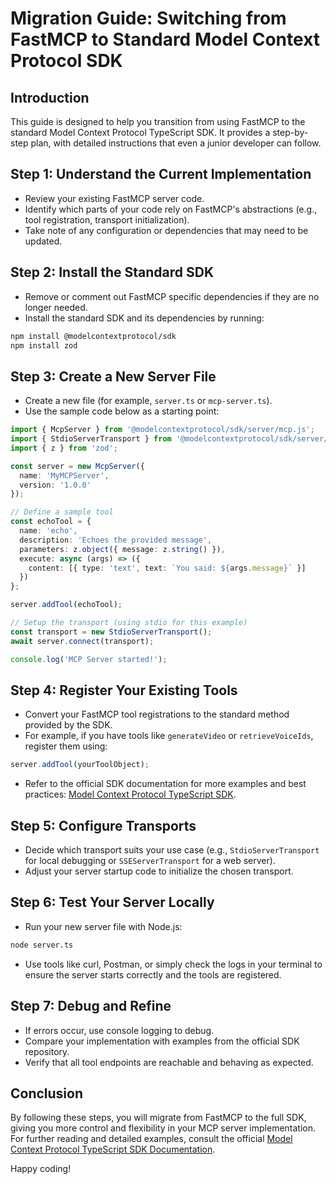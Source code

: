 # Migration Guide: Switching from FastMCP to Standard Model Context Protocol SDK

## Introduction
This guide is designed to help you transition from using FastMCP to the standard Model Context Protocol TypeScript SDK. It provides a step-by-step plan, with detailed instructions that even a junior developer can follow.

## Step 1: Understand the Current Implementation
- Review your existing FastMCP server code.
- Identify which parts of your code rely on FastMCP's abstractions (e.g., tool registration, transport initialization).
- Take note of any configuration or dependencies that may need to be updated.

## Step 2: Install the Standard SDK
- Remove or comment out FastMCP specific dependencies if they are no longer needed.
- Install the standard SDK and its dependencies by running:

```bash
npm install @modelcontextprotocol/sdk
npm install zod
```

## Step 3: Create a New Server File
- Create a new file (for example, `server.ts` or `mcp-server.ts`).
- Use the sample code below as a starting point:

```typescript
import { McpServer } from '@modelcontextprotocol/sdk/server/mcp.js';
import { StdioServerTransport } from '@modelcontextprotocol/sdk/server/stdio.js';
import { z } from 'zod';

const server = new McpServer({
  name: 'MyMCPServer',
  version: '1.0.0'
});

// Define a sample tool
const echoTool = {
  name: 'echo',
  description: 'Echoes the provided message',
  parameters: z.object({ message: z.string() }),
  execute: async (args) => ({
    content: [{ type: 'text', text: `You said: ${args.message}` }]
  })
};

server.addTool(echoTool);

// Setup the transport (using stdio for this example)
const transport = new StdioServerTransport();
await server.connect(transport);

console.log('MCP Server started!');
```

## Step 4: Register Your Existing Tools
- Convert your FastMCP tool registrations to the standard method provided by the SDK.
- For example, if you have tools like `generateVideo` or `retrieveVoiceIds`, register them using:

```typescript
server.addTool(yourToolObject);
```

- Refer to the official SDK documentation for more examples and best practices: [Model Context Protocol TypeScript SDK](https://github.com/modelcontextprotocol/typescript-sdk).

## Step 5: Configure Transports
- Decide which transport suits your use case (e.g., `StdioServerTransport` for local debugging or `SSEServerTransport` for a web server).
- Adjust your server startup code to initialize the chosen transport.

## Step 6: Test Your Server Locally
- Run your new server file with Node.js:

```bash
node server.ts
```

- Use tools like curl, Postman, or simply check the logs in your terminal to ensure the server starts correctly and the tools are registered.

## Step 7: Debug and Refine
- If errors occur, use console logging to debug.
- Compare your implementation with examples from the official SDK repository.
- Verify that all tool endpoints are reachable and behaving as expected.

## Conclusion
By following these steps, you will migrate from FastMCP to the full SDK, giving you more control and flexibility in your MCP server implementation. For further reading and detailed examples, consult the official [Model Context Protocol TypeScript SDK Documentation](https://github.com/modelcontextprotocol/typescript-sdk).

Happy coding! 